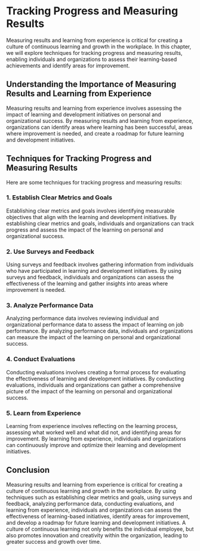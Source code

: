 # Tracking Progress and Measuring Results

Measuring results and learning from experience is critical for creating a culture of continuous learning and growth in the workplace. In this chapter, we will explore techniques for tracking progress and measuring results, enabling individuals and organizations to assess their learning-based achievements and identify areas for improvement.

## Understanding the Importance of Measuring Results and Learning from Experience

Measuring results and learning from experience involves assessing the impact of learning and development initiatives on personal and organizational success. By measuring results and learning from experience, organizations can identify areas where learning has been successful, areas where improvement is needed, and create a roadmap for future learning and development initiatives.

## Techniques for Tracking Progress and Measuring Results

Here are some techniques for tracking progress and measuring results:

### 1\. Establish Clear Metrics and Goals

Establishing clear metrics and goals involves identifying measurable objectives that align with the learning and development initiatives. By establishing clear metrics and goals, individuals and organizations can track progress and assess the impact of the learning on personal and organizational success.

### 2\. Use Surveys and Feedback

Using surveys and feedback involves gathering information from individuals who have participated in learning and development initiatives. By using surveys and feedback, individuals and organizations can assess the effectiveness of the learning and gather insights into areas where improvement is needed.

### 3\. Analyze Performance Data

Analyzing performance data involves reviewing individual and organizational performance data to assess the impact of learning on job performance. By analyzing performance data, individuals and organizations can measure the impact of the learning on personal and organizational success.

### 4\. Conduct Evaluations

Conducting evaluations involves creating a formal process for evaluating the effectiveness of learning and development initiatives. By conducting evaluations, individuals and organizations can gather a comprehensive picture of the impact of the learning on personal and organizational success.

### 5\. Learn from Experience

Learning from experience involves reflecting on the learning process, assessing what worked well and what did not, and identifying areas for improvement. By learning from experience, individuals and organizations can continuously improve and optimize their learning and development initiatives.

## Conclusion

Measuring results and learning from experience is critical for creating a culture of continuous learning and growth in the workplace. By using techniques such as establishing clear metrics and goals, using surveys and feedback, analyzing performance data, conducting evaluations, and learning from experience, individuals and organizations can assess the effectiveness of learning-based initiatives, identify areas for improvement, and develop a roadmap for future learning and development initiatives. A culture of continuous learning not only benefits the individual employee, but also promotes innovation and creativity within the organization, leading to greater success and growth over time.
